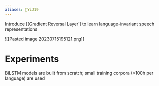 ```yaml
---
aliases: 🔬YiJ19
---
```


Introduce [[Gradient Reversal Layer]] to learn language-invariant speech representations

![[Pasted image 20230715195121.png]]

# Experiments
BiLSTM models are built from scratch; small training corpora (<100h per language) are used
